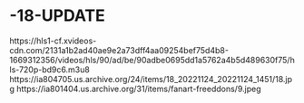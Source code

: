 # -18-UPDATE


<item>
<title>[COLOR silver][B] TENTATIVA DUPLA [/COLOR][/B][COLOR yellow]  SEXO  [B][/COLOR][/B]</title>
<link>https://hls1-cf.xvideos-cdn.com/2131a1b2ad40ae9e2a73dff4aa09254bef75d4b8-1669312356/videos/hls/90/ad/be/90adbe0695dd1a5762a4b5d489630f75/hls-720p-bd9c6.m3u8</link>
<thumbnail>https://ia804705.us.archive.org/24/items/18_20221124_20221124_1451/18.jpg</thumbnail>
<fanart>https://ia801404.us.archive.org/31/items/fanart-freeddons/9.jpeg</fanart>
<info></info>
</item>


